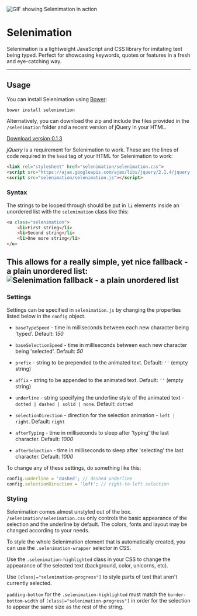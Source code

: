 ![GIF showing Selenimation in action](http://i.imgur.com/fuuZHfE.gif)

# Selenimation
Selenimation is a lightweight JavaScript and CSS library for imitating text being typed. Perfect for showcasing keywords, quotes or features in a fresh and eye-catching way.

---
## Usage

You can install Selenimation using [Bower](http://bower.io/):
````
bower install selenimation 
````

Alternatively, you can download the zip and include the files provided in the `/selenimation` folder and a recent version of jQuery in your HTML.

[Download version 0.1.3](https://github.com/mklopets/selenimation/archive/0.1.3.zip)


*jQuery* is a requirement for Selenimation to work. These are the lines of code required in the `head` tag of your HTML for Selenimation to work:
````html
<link rel="stylesheet" href="selenimation/selenimation.css">
<script src="https://ajax.googleapis.com/ajax/libs/jquery/2.1.4/jquery.min.js"></script>
<script src="selenimation/selenimation.js"></script>
````

### Syntax

The strings to be looped through should be put in `li` elements inside an unordered list with the `selenimation` class like this:
````html
<u class="selenimation">
	<li>First string</li>
	<li>Second string</li>
	<li>One more string</li>
</u>
````
This allows for a really simple, yet nice fallback - a plain unordered list:
![Selenimation fallback - a plain unordered list](http://i.imgur.com/8DKiWOL.png)
---
### Settings

Settings can be specified in `selenimation.js` by changing the properties listed below in the `config` object.

* `baseTypeSpeed` - time in milliseconds between each new character being 'typed'. Default: *150*

* `baseSelectionSpeed` - time in milliseconds between each new character being 'selected'. Default: *50*

* `prefix` - string to be prepended to the animated text. Default: `''` (empty string)

* `affix` - string to be appended to the animated text. Default: `''` (empty string)

* `underline` - string specifying the underline style of the animated text - `dotted | dashed | solid | none`. Default: `dotted`

* `selectionDirection` - direction for the selection animation - `left | right`. Default: `right`

* `afterTyping` - time in milliseconds to sleep after 'typing' the last character. Default: *1000*

* `afterSelection` - time in milliseconds to sleep after 'selecting' the last character. Default: *1000*

To change any of these settings, do something like this:
````javascript
config.underline = 'dashed'; // dashed underline
config.selectionDirection = 'left'; // right-to-left selection
````


### Styling

Selenimation comes almost unstyled out of the box. `/selenimation/selenimation.css` only controls the basic appearance of the selection and the underline by default. The colors, fonts and layout may be changed according to your needs.

To style the whole Selenimation element that is automatically created, you can use the `.selenimation-wrapper` selector in CSS.

Use the `.selenimation-highlighted` class in your CSS to change the appearance of the selected text (background, color, unicorns, etc).

Use `[class|="selenimation-progress"]` to style parts of text that aren't currently selected.

`padding-bottom` for the `.selenimation-highlighted` must match the `border-bottom-width` of `[class|="selenimation-progress"]` in order for the selection to appear the same size as the rest of the string.
